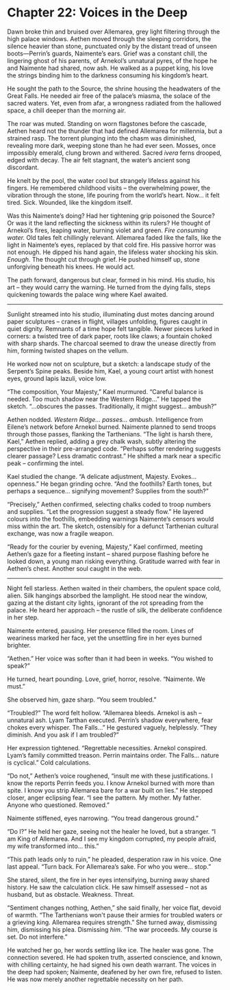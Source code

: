 # Chapter 22: Voices in the Deep

Dawn broke thin and bruised over Allemarea, grey light filtering through the high palace windows. Aethen moved through the sleeping corridors, the silence heavier than stone, punctuated only by the distant tread of unseen boots—Perrin’s guards, Naimente’s ears. Grief was a constant chill, the lingering ghost of his parents, of Arnekol’s unnatural pyres, of the hope he and Naimente had shared, now ash. He walked as a puppet king, his love the strings binding him to the darkness consuming his kingdom’s heart.

He sought the path to the Source, the shrine housing the headwaters of the Great Falls. He needed air free of the palace’s miasma, the solace of the sacred waters. Yet, even from afar, a wrongness radiated from the hallowed space, a chill deeper than the morning air.

The roar was muted. Standing on worn flagstones before the cascade, Aethen heard not the thunder that had defined Allemarea for millennia, but a strained rasp. The torrent plunging into the chasm was diminished, revealing more dark, weeping stone than he had ever seen. Mosses, once impossibly emerald, clung brown and withered. Sacred *ivera* ferns drooped, edged with decay. The air felt stagnant, the water’s ancient song discordant.

He knelt by the pool, the water cool but strangely lifeless against his fingers. He remembered childhood visits – the overwhelming power, the vibration through the stone, life pouring from the world’s heart. Now… it felt tired. Sick. Wounded, like the kingdom itself.

Was this Naimente’s doing? Had her tightening grip poisoned the Source? Or was it the land reflecting the sickness within its rulers? He thought of Arnekol’s fires, leaping water, burning violet and green. *Fire consuming water.* Old tales felt chillingly relevant. Allemarea faded like the falls, like the light in Naimente’s eyes, replaced by that cold fire. His passive horror was not enough. He dipped his hand again, the lifeless water shocking his skin. *Enough.* The thought cut through grief. He pushed himself up, stone unforgiving beneath his knees. He would act.

The path forward, dangerous but clear, formed in his mind. His studio, his art – they would carry the warning. He turned from the dying falls, steps quickening towards the palace wing where Kael awaited.

***

Sunlight streamed into his studio, illuminating dust motes dancing around paper sculptures – cranes in flight, villages unfolding, figures caught in quiet dignity. Remnants of a time hope felt tangible. Newer pieces lurked in corners: a twisted tree of dark paper, roots like claws; a fountain choked with sharp shards. The charcoal seemed to draw the unease directly from him, forming twisted shapes on the vellum.

He worked now not on sculpture, but a sketch: a landscape study of the Serpent’s Spine peaks. Beside him, Kael, a young court artist with honest eyes, ground lapis lazuli, voice low.

“The composition, Your Majesty,” Kael murmured. “Careful balance is needed. Too much shadow near the Western Ridge…” He tapped the sketch. “…obscures the passes. Traditionally, it might suggest… ambush?”

Aethen nodded. *Western Ridge… passes… ambush.* Intelligence from Eilene’s network before Arnekol burned. Naimente planned to send troops through those passes, flanking the Tarthenians. “The light is harsh there, Kael,” Aethen replied, adding a grey chalk wash, subtly altering the perspective in their pre-arranged code. “Perhaps softer rendering suggests clearer passage? Less dramatic contrast.” He shifted a mark near a specific peak – confirming the intel.

Kael studied the change. “A delicate adjustment, Majesty. Evokes… openness.” He began grinding ochre. “And the foothills? Earth tones, but perhaps a sequence… signifying movement? Supplies from the south?”

“Precisely,” Aethen confirmed, selecting chalks coded to troop numbers and supplies. “Let the progression suggest a steady flow.” He layered colours into the foothills, embedding warnings Naimente’s censors would miss within the art. The sketch, ostensibly for a defunct Tarthenian cultural exchange, was now a fragile weapon.

“Ready for the courier by evening, Majesty,” Kael confirmed, meeting Aethen’s gaze for a fleeting instant – shared purpose flashing before he looked down, a young man risking everything. Gratitude warred with fear in Aethen’s chest. Another soul caught in the web.

***

Night fell starless. Aethen waited in their chambers, the opulent space cold, alien. Silk hangings absorbed the lamplight. He stood near the window, gazing at the distant city lights, ignorant of the rot spreading from the palace. He heard her approach – the rustle of silk, the deliberate confidence in her step.

Naimente entered, pausing. Her presence filled the room. Lines of weariness marked her face, yet the unsettling fire in her eyes burned brighter.

“Aethen.” Her voice was softer than it had been in weeks. “You wished to speak?”

He turned, heart pounding. Love, grief, horror, resolve. “Naimente. We must.”

She observed him, gaze sharp. “You seem troubled.”

“Troubled?” The word felt hollow. “Allemarea bleeds. Arnekol is ash – unnatural ash. Lyam Tarthan executed. Perrin’s shadow everywhere, fear chokes every whisper. The Falls…” He gestured vaguely, helplessly. “They diminish. And you ask if I am troubled?”

Her expression tightened. “Regrettable necessities. Arnekol conspired. Lyam’s family committed treason. Perrin maintains order. The Falls… nature is cyclical.” Cold calculations.

“Do not,” Aethen’s voice roughened, “insult me with these justifications. I know the reports Perrin feeds you. I know Arnekol burned with more than spite. I know you strip Allemarea bare for a war built on lies.” He stepped closer, anger eclipsing fear. “I see the pattern. My mother. My father. Anyone who questioned. Removed.”

Naimente stiffened, eyes narrowing. “You tread dangerous ground.”

“Do I?” He held her gaze, seeing not the healer he loved, but a stranger. “I am King of Allemarea. And I see my kingdom corrupted, my people afraid, my wife transformed into… this.”

“This path leads only to ruin,” he pleaded, desperation raw in his voice. One last appeal. “Turn back. For Allemarea’s sake. For who you were… stop.”

She stared, silent, the fire in her eyes intensifying, burning away shared history. He saw the calculation click. He saw himself assessed – not as husband, but as obstacle. Weakness. Threat.

“Sentiment changes nothing, Aethen,” she said finally, her voice flat, devoid of warmth. “The Tarthenians won't pause their armies for troubled waters or a grieving king. Allemarea requires strength.” She turned away, dismissing him, dismissing his plea. Dismissing *him*. “The war proceeds. My course is set. Do not interfere.”

He watched her go, her words settling like ice. The healer was gone. The connection severed. He had spoken truth, asserted conscience, and known, with chilling certainty, he had signed his own death warrant. The voices in the deep had spoken; Naimente, deafened by her own fire, refused to listen. He was now merely another regrettable necessity on her path.